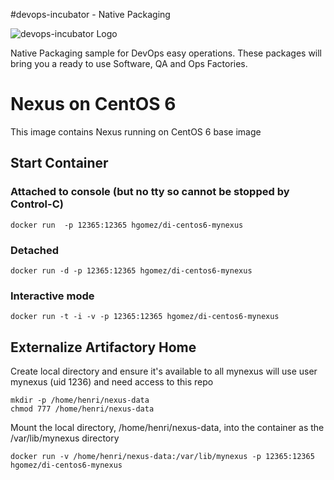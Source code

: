 #devops-incubator - Native Packaging

![devops-incubator Logo](https://raw.github.com/hgomez/devops-incubator/master/images/devops-incubator-33pct.png)

Native Packaging sample for DevOps easy operations.
These packages will bring you a ready to use Software, QA and Ops Factories.

# Nexus on CentOS 6

This image contains Nexus running on CentOS 6 base image 

## Start Container 

### Attached to console (but no tty so cannot be stopped by Control-C)
    docker run  -p 12365:12365 hgomez/di-centos6-mynexus

### Detached
    docker run -d -p 12365:12365 hgomez/di-centos6-mynexus

### Interactive mode
    docker run -t -i -v -p 12365:12365 hgomez/di-centos6-mynexus

## Externalize Artifactory Home

Create local directory and ensure it's available to all
mynexus will use user mynexus (uid 1236) and need access to this repo

    mkdir -p /home/henri/nexus-data
    chmod 777 /home/henri/nexus-data

Mount the local directory, /home/henri/nexus-data, into the container as the /var/lib/mynexus directory

    docker run -v /home/henri/nexus-data:/var/lib/mynexus -p 12365:12365 hgomez/di-centos6-mynexus
 
